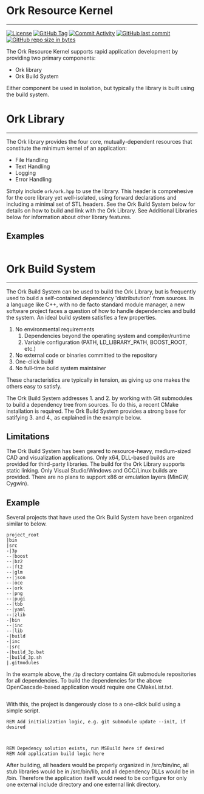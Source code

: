 # Ork Resource Kernel
---
[![License](https://img.shields.io/github/license/calsev/ork.svg)](https://github.com/calsev/ork)
[![GitHub Tag](https://img.shields.io/github/tag/calsev/ork.svg)](https://github.com/calsev/ork)
[![Commit Activity](https://img.shields.io/github/commit-activity/y/calsev/ork.svg)](https://github.com/calsev/ork)
[![GitHub last commit](https://img.shields.io/github/last-commit/calsev/ork.svg)](https://github.com/calsev/ork)
[![GitHub repo size in bytes](https://img.shields.io/github/repo-size/calsev/ork.svg)](https://github.com/calsev/ork)

The Ork Resource Kernel supports rapid application development by providing two primary components:

* Ork library
* Ork Build System

Either component be used in isolation, but typically the library is built using the build system.

# Ork Library
---

The Ork library provides the four core, mutually-dependent resources that constitute the minimum kernel of an application:

* File Handling
* Text Handling
* Logging
* Error Handling

Simply include `ork/ork.hpp` to use the library.  This header is comprehesive for the core library yet well-isolated, using forward declarations and including a minimal set of STL headers.  See the Ork Build System below for details on how to build and link with the Ork Library.  See Additional Libraries below for information about other library features.

## Examples

```C++
```

# Ork Build System
---

The Ork Build System can be used to build the Ork Library, but is frequently used to build a self-contained dependency 'distributution' from sources.  In a language like C++, with no de facto standard module manager, a new software project faces a question of how to handle dependencies and build the system.  An ideal build system satisfies a few properties.

1. No environmental requirements
    1. Dependencies beyond the operating system and compiler/runtime
    1. Variable configuration (PATH, LD_LIBRARY_PATH, BOOST_ROOT, etc.)
1. No external code or binaries committed to the repository
1. One-click build
1. No full-time build system maintainer

These characteristics are typically in tension, as giving up one makes the others easy to satisfy.

The Ork Build System addresses 1. and 2. by working with Git submodules to build a dependency tree from sources.  To do this, a recent CMake installation is required.  The Ork Build System provides a strong base for satifying 3. and 4., as explained in the example below.

## Limitations

The Ork Build System has been geared to resource-heavy, medium-sized CAD and visualization applications. Only x64, DLL-based builds are provided for third-party libraries.  The build for the Ork Library supports static linking.  Only Visual Studio/Windows and GCC/Linux builds are provided.  There are no plans to support x86 or emulation layers (MinGW, Cygwin).

## Example

Several projects that have used the Ork Build System have been organized similar to below.

```
project_root
|bin
|src
-|3p
--|boost
--|bz2
--|ft2
--|glm
--|json
--|oce
--|ork
--|png
--|pugi
--|tbb
--|yaml
--|zlib
-|bin
--|inc
--|lib
-|build
-|inc
-|src
-|build_3p.bat
-|build_3p.sh
|.gitmodules
```

In the example above, the `/3p` directory contains Git submodule repositories for all dependencies.  To build the dependencies for the above OpenCascade-based application would require one CMakeList.txt.

```CMake

```

With this, the project is dangerously close to a one-click build using a simple script.

```batch
REM Add initialization logic, e.g. git submodule update --init, if desired



REM Depedency solution exists, run MSBuild here if desired
REM Add application build logic here
```

After building, all headers would be properly organized in /src/bin/inc, all stub libraries would be in /src/bin/lib, and all dependency DLLs would be in /bin.  Therefore the application itself would need to be configure for only one external include directory and one external link directory.

